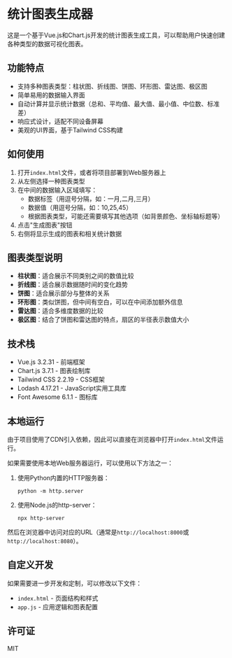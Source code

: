 # 统计图表生成器

这是一个基于Vue.js和Chart.js开发的统计图表生成工具，可以帮助用户快速创建各种类型的数据可视化图表。

## 功能特点

- 支持多种图表类型：柱状图、折线图、饼图、环形图、雷达图、极区图
- 简单易用的数据输入界面
- 自动计算并显示统计数据（总和、平均值、最大值、最小值、中位数、标准差）
- 响应式设计，适配不同设备屏幕
- 美观的UI界面，基于Tailwind CSS构建

## 如何使用

1. 打开`index.html`文件，或者将项目部署到Web服务器上
2. 从左侧选择一种图表类型
3. 在中间的数据输入区域填写：
   - 数据标签（用逗号分隔，如：一月,二月,三月）
   - 数据值（用逗号分隔，如：10,25,45）
   - 根据图表类型，可能还需要填写其他选项（如背景颜色、坐标轴标题等）
4. 点击"生成图表"按钮
5. 右侧将显示生成的图表和相关统计数据

## 图表类型说明

- **柱状图**：适合展示不同类别之间的数值比较
- **折线图**：适合展示数据随时间的变化趋势
- **饼图**：适合展示部分与整体的关系
- **环形图**：类似饼图，但中间有空白，可以在中间添加额外信息
- **雷达图**：适合多维度数据的比较
- **极区图**：结合了饼图和雷达图的特点，扇区的半径表示数值大小

## 技术栈

- Vue.js 3.2.31 - 前端框架
- Chart.js 3.7.1 - 图表绘制库
- Tailwind CSS 2.2.19 - CSS框架
- Lodash 4.17.21 - JavaScript实用工具库
- Font Awesome 6.1.1 - 图标库

## 本地运行

由于项目使用了CDN引入依赖，因此可以直接在浏览器中打开`index.html`文件运行。

如果需要使用本地Web服务器运行，可以使用以下方法之一：

1. 使用Python内置的HTTP服务器：
   ```
   python -m http.server
   ```

2. 使用Node.js的http-server：
   ```
   npx http-server
   ```

然后在浏览器中访问对应的URL（通常是`http://localhost:8000`或`http://localhost:8080`）。

## 自定义开发

如果需要进一步开发和定制，可以修改以下文件：

- `index.html` - 页面结构和样式
- `app.js` - 应用逻辑和图表配置

## 许可证

MIT
